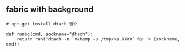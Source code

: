 ## fabric with background
```
# apt-get install dtach 필요

def runbg(cmd, sockname="dtach"):
    return run('dtach -n `mktemp -u /tmp/%s.XXXX` %s' % (sockname, cmd))
```

